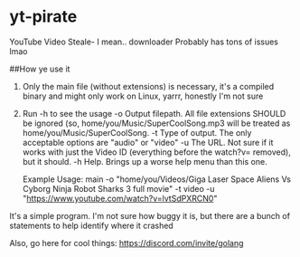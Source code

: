 # yt-pirate
YouTube Video Steale- I mean.. downloader
Probably has tons of issues lmao

##How ye use it

1) Only the main file (without extensions) is necessary, it's a compiled binary and might only work on Linux, yarrr, honestly I'm not sure
2) Run -h to see the usage
     -o        Output filepath. All file extensions SHOULD be ignored (so, home/you/Music/SuperCoolSong.mp3 will be treated as home/you/Music/SuperCoolSong.
     -t        Type of output. The only acceptable options are "audio" or "video"
     -u        The URL. Not sure if it works with just the Video ID (everything before the watch?v= removed), but it should.
     -h        Help. Brings up a worse help menu than this one.

   Example Usage:
   main -o "home/you/Videos/Giga Laser Space Aliens Vs Cyborg Ninja Robot Sharks 3 full movie" -t video -u "https://www.youtube.com/watch?v=lvtSdPXRCN0"

  It's a simple program. I'm not sure how buggy it is, but there are a bunch of statements to help identify where it crashed

Also, go here for cool things: https://discord.com/invite/golang
